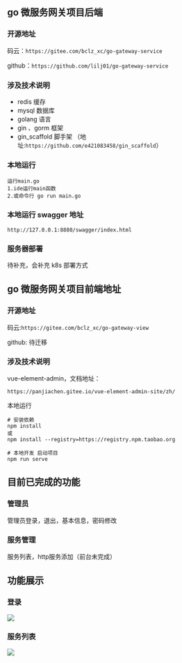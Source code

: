 ## go 微服务网关项目后端

### 开源地址

码云：`https://gitee.com/bclz_xc/go-gateway-service`

github：`https://github.com/lilj01/go-gateway-service`

### 涉及技术说明

- redis 缓存
- mysql 数据库
- golang 语言
- gin 、gorm 框架
- gin_scaffold 脚手架 （地址:`https://github.com/e421083458/gin_scaffold`）

### 本地运行

```
运行main.go
1.ide运行main函数
2.或命令行 go run main.go
```

### 本地运行 swagger 地址

`http://127.0.0.1:8880/swagger/index.html`

### 服务器部署

待补充，会补充 k8s 部署方式

## go 微服务网关项目前端地址

### 开源地址

码云:`https://gitee.com/bclz_xc/go-gateway-view`

github: 待迁移

### 涉及技术说明

vue-element-admin，文档地址：

`https://panjiachen.gitee.io/vue-element-admin-site/zh/`

本地运行

```apl
# 安装依赖
npm install
或
npm install --registry=https://registry.npm.taobao.org

# 本地开发 启动项目
npm run serve
```

## 目前已完成的功能

### 管理员

管理员登录，退出，基本信息，密码修改



### 服务管理

服务列表，http服务添加（前台未完成）







## 功能展示

### 登录

![](http://bclz_xc.gitee.io/lilj_01-static/go/go_gateway/login_page.png)





### 服务列表

![](https://bclz_xc.gitee.io/lilj_01-static/go/go_gateway/service_list_page.png)